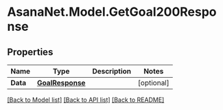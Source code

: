 # AsanaNet.Model.GetGoal200Response

## Properties

Name | Type | Description | Notes
------------ | ------------- | ------------- | -------------
**Data** | [**GoalResponse**](GoalResponse.md) |  | [optional] 

[[Back to Model list]](../README.md#documentation-for-models) [[Back to API list]](../README.md#documentation-for-api-endpoints) [[Back to README]](../README.md)


